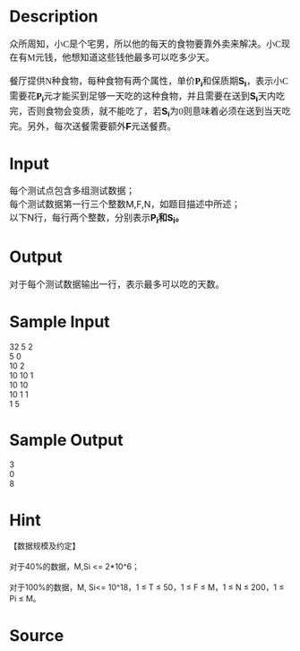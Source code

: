 
# Description

<div class="content"><p class="MsoNormal" style="margin: 0cm 0cm 0pt"><font size="3"><span style="font-family: 宋体; mso-ascii-font-family: Calibri; mso-hansi-font-family: Calibri">众所周知，小</span><span lang="EN-US"><font face="Calibri">C</font></span><span style="font-family: 宋体; mso-ascii-font-family: Calibri; mso-hansi-font-family: Calibri">是个宅男，所以他的每天的食物要靠外卖来解决。小</span><span lang="EN-US"><font face="Calibri">C</font></span><span style="font-family: 宋体; mso-ascii-font-family: Calibri; mso-hansi-font-family: Calibri">现在有</span><span lang="EN-US"><font face="Calibri">M</font></span><span style="font-family: 宋体; mso-ascii-font-family: Calibri; mso-hansi-font-family: Calibri">元钱，他想知道这些钱他最多可以吃多少天。</span></font></p>
<p class="MsoNormal" style="margin: 0cm 0cm 0pt"><span lang="EN-US"><o:p><font face="Calibri" size="3"> </font></o:p></span></p>
<p class="MsoNormal" style="margin: 0cm 0cm 0pt"><font size="3"><span style="font-family: 宋体; mso-ascii-font-family: Calibri; mso-hansi-font-family: Calibri">餐厅提供</span><span lang="EN-US"><font face="Calibri">N</font></span><span style="font-family: 宋体; mso-ascii-font-family: Calibri; mso-hansi-font-family: Calibri">种食物，每种食物有两个属性，单价</span><span class="apple-style-span"><b><span lang="EN-US" style="background: white; color: black; mso-bidi-font-family: Arial"><font face="Calibri">P<sub>i</sub></font></span></b></span><span style="font-family: 宋体; mso-ascii-font-family: Calibri; mso-hansi-font-family: Calibri">和保质期</span><span class="apple-style-span"><b><span lang="EN-US" style="background: white; color: black; font-family: Arial">S<sub>i</sub></span></b></span><span style="font-family: 宋体; mso-ascii-font-family: Calibri; mso-hansi-font-family: Calibri">，表示小</span><span lang="EN-US"><font face="Calibri">C</font></span><span style="font-family: 宋体; mso-ascii-font-family: Calibri; mso-hansi-font-family: Calibri">需要花</span><span class="apple-style-span"><b><span lang="EN-US" style="background: white; color: black; mso-bidi-font-family: Arial"><font face="Calibri">P<sub>i</sub></font></span></b></span><span style="font-family: 宋体; mso-ascii-font-family: Calibri; mso-hansi-font-family: Calibri">元才能买到足够一天吃的这种食物，并且需要在送到</span><span class="apple-style-span"><b><span lang="EN-US" style="background: white; color: black; font-family: Arial">S<sub>i</sub></span></b></span><span style="font-family: 宋体; mso-ascii-font-family: Calibri; mso-hansi-font-family: Calibri">天内吃完，否则食物会变质，就不能吃了，若</span><span class="apple-style-span"><b><span lang="EN-US" style="background: white; color: black; font-family: Arial">S<sub>i</sub></span></b></span><span style="font-family: 宋体; mso-ascii-font-family: Calibri; mso-hansi-font-family: Calibri">为</span><span lang="EN-US"><font face="Calibri">0</font></span><span style="font-family: 宋体; mso-ascii-font-family: Calibri; mso-hansi-font-family: Calibri">则意味着必须在送到当天吃完。另外，每次送餐需要额外</span><span class="apple-style-span"><b><span lang="EN-US" style="background: white; color: black; font-family: Arial">F</span></b></span><span style="font-family: 宋体; mso-ascii-font-family: Calibri; mso-hansi-font-family: Calibri">元送餐费。</span></font></p>
<p class="MsoNormal" style="margin: 0cm 0cm 0pt"></p></div>

# Input

<div class="content"><div><font size="3">每个测试点包含多组测试数据；</font></div>
<div><font size="3">每个测试数据第一行三个整数M,F,N，如题目描述中所述；</font></div>
<div><font size="3">以下N行，每行两个整数，分别表示<b><span style="background: white; color: black">P<sub>i</sub></span>和<b><span style="background: white; color: black">S<sub>i</sub></span>。</b></b></font></div></div>

# Output

<div class="content"><div><font size="3">对于每个测试数据输出一行，表示最多可以吃的天数。</font></div></div>

# Sample Input

<div class="content"><span class="sampledata">32 5 2<br/>
5 0<br/>
10 2<br/>
10 10 1<br/>
10 10<br/>
10 1 1<br/>
1 5<br/>
</span></div>

# Sample Output

<div class="content"><span class="sampledata">3<br/>
0<br/>
8<br/>
</span></div>

# Hint

<div class="content"><p></p><p>【数据规模及约定】<br/><br/>
对于40%的数据，M,Si &lt;= 2*10^6；<br/><br/>
对于100%的数据，M, Si&lt;= 10^18，1 ≤ T ≤ 50，1 ≤ F ≤ M，1 ≤ N ≤ 200，1 ≤ Pi ≤ M。</p><p></p></div>

# Source

<div class="content"><p><a href="problemset.php?search="></a></p></div>

